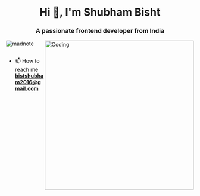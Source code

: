 <h1 align="center">Hi 👋, I'm Shubham Bisht</h1>
<h3 align="center">A passionate frontend developer from India</h3>
<img src="https://media4.giphy.com/media/L8K62iTDkzGX6/giphy.gif?cid=790b7611e03bf7fbf0dbb515cb1275c4e3da7c080de0c435&rid=giphy.gif&ct=g" alt="Coding" width="400" align="right">
<p align="left"> <img src="https://komarev.com/ghpvc/?username=madnote&label=Profile%20views&color=0e75b6&style=flat" alt="madnote" /> </p>



<p align="left"> <a href="https://twitter.com/" target="blank"><img src="https://img.shields.io/twitter/follow/?logo=twitter&style=for-the-badge" alt="" /></a> </p>

- 📫 How to reach me **bistshubham2016@gmail.com**


